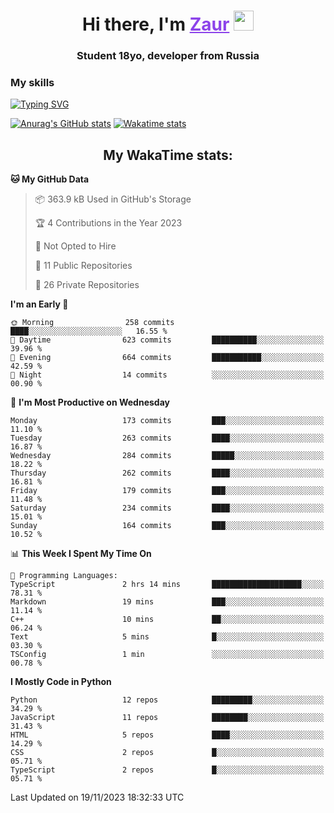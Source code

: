 <h1 align="center">
    Hi there, I'm 
    <a href="https://t.me/skyguy" target="_blank" style="color: #8C43EA">Zaur</a>
    <img src="https://github.com/blackcater/blackcater/raw/main/images/Hi.gif" height="32">
</h1>

<h3 align="center">
    Student 18yo, developer from Russia
</h3>  

### **My skills**
[![Typing SVG](https://readme-typing-svg.herokuapp.com?font=Oxanium&duration=3000&pause=1500&color=8C43EA&height=30&lines=Python:+FastAPI,+Flask,+Aiogram,+Telethon;SQL:+PostgreSQL,+SQLite;JavaScript/TypeScript:+React.js;HTML+(PUG),+CSS+(SCSS))](https://git.io/typing-svg)

[![Anurag's GitHub stats](https://github-readme-stats.vercel.app/api?username=mrskyguy&hide_title=true&count_private=true&show_icons=true&title_color=8C43EA&icon_color=BE57EA&bg_color=30,191919,341b56&text_color=B1B1B1&border_radius=10&hide_border=true)](https://github.com/anuraghazra/github-readme-stats)
[![Wakatime stats](https://github-readme-stats.vercel.app/api/wakatime?username=skyguy&hide_title=true&show_icons=true&title_color=8C43EA&icon_color=BE57EA&bg_color=30,191919,341b56&text_color=B1B1B1&border_radius=10&hide_border=true)](https://github.com/anuraghazra/github-readme-stats)


<h2 align="center"> My WakaTime stats: </h2>

<!--START_SECTION:waka-->
**🐱 My GitHub Data** 

> 📦 363.9 kB Used in GitHub's Storage 
 > 
> 🏆 4 Contributions in the Year 2023
 > 
> 🚫 Not Opted to Hire
 > 
> 📜 11 Public Repositories 
 > 
> 🔑 26 Private Repositories 
 > 
**I'm an Early 🐤** 

```text
🌞 Morning                258 commits         ████░░░░░░░░░░░░░░░░░░░░░   16.55 % 
🌆 Daytime                623 commits         ██████████░░░░░░░░░░░░░░░   39.96 % 
🌃 Evening                664 commits         ███████████░░░░░░░░░░░░░░   42.59 % 
🌙 Night                  14 commits          ░░░░░░░░░░░░░░░░░░░░░░░░░   00.90 % 
```
📅 **I'm Most Productive on Wednesday** 

```text
Monday                   173 commits         ███░░░░░░░░░░░░░░░░░░░░░░   11.10 % 
Tuesday                  263 commits         ████░░░░░░░░░░░░░░░░░░░░░   16.87 % 
Wednesday                284 commits         █████░░░░░░░░░░░░░░░░░░░░   18.22 % 
Thursday                 262 commits         ████░░░░░░░░░░░░░░░░░░░░░   16.81 % 
Friday                   179 commits         ███░░░░░░░░░░░░░░░░░░░░░░   11.48 % 
Saturday                 234 commits         ████░░░░░░░░░░░░░░░░░░░░░   15.01 % 
Sunday                   164 commits         ███░░░░░░░░░░░░░░░░░░░░░░   10.52 % 
```


📊 **This Week I Spent My Time On** 

```text
💬 Programming Languages: 
TypeScript               2 hrs 14 mins       ████████████████████░░░░░   78.31 % 
Markdown                 19 mins             ███░░░░░░░░░░░░░░░░░░░░░░   11.14 % 
C++                      10 mins             ██░░░░░░░░░░░░░░░░░░░░░░░   06.24 % 
Text                     5 mins              █░░░░░░░░░░░░░░░░░░░░░░░░   03.30 % 
TSConfig                 1 min               ░░░░░░░░░░░░░░░░░░░░░░░░░   00.78 % 
```

**I Mostly Code in Python** 

```text
Python                   12 repos            █████████░░░░░░░░░░░░░░░░   34.29 % 
JavaScript               11 repos            ████████░░░░░░░░░░░░░░░░░   31.43 % 
HTML                     5 repos             ████░░░░░░░░░░░░░░░░░░░░░   14.29 % 
CSS                      2 repos             █░░░░░░░░░░░░░░░░░░░░░░░░   05.71 % 
TypeScript               2 repos             █░░░░░░░░░░░░░░░░░░░░░░░░   05.71 % 
```




 Last Updated on 19/11/2023 18:32:33 UTC
<!--END_SECTION:waka-->
